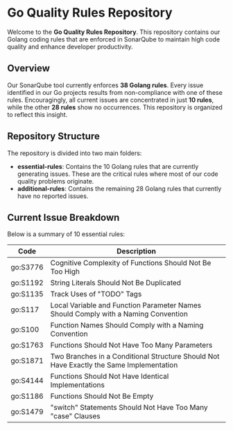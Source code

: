 # Go Quality Rules Repository

Welcome to the **Go Quality Rules Repository**. This repository contains our Golang coding rules that are enforced in SonarQube to maintain high code quality and enhance developer productivity.

## Overview

Our SonarQube tool currently enforces **38 Golang rules**. Every issue identified in our Go projects results from non-compliance with one of these rules. Encouragingly, all current issues are concentrated in just **10 rules**, while the other **28 rules** show no occurrences. This repository is organized to reflect this insight.

## Repository Structure

The repository is divided into two main folders:

- **essential-rules**: Contains the 10 Golang rules that are currently generating issues. These are the critical rules where most of our code quality problems originate.
- **additional-rules**: Contains the remaining 28 Golang rules that currently have no reported issues.

## Current Issue Breakdown

Below is a summary of 10 essential rules:

| **Code**   | **Description**                                                                 |
|------------|---------------------------------------------------------------------------------|
| go:S3776   | Cognitive Complexity of Functions Should Not Be Too High                        |
| go:S1192   | String Literals Should Not Be Duplicated                                        |
| go:S1135   | Track Uses of "TODO" Tags                                                       |
| go:S117    | Local Variable and Function Parameter Names Should Comply with a Naming Convention |
| go:S100    | Function Names Should Comply with a Naming Convention                           |
| go:S1763   | Functions Should Not Have Too Many Parameters                                   |
| go:S1871   | Two Branches in a Conditional Structure Should Not Have Exactly the Same Implementation |
| go:S4144   | Functions Should Not Have Identical Implementations                             |
| go:S1186   | Functions Should Not Be Empty                                                  |
| go:S1479   | "switch" Statements Should Not Have Too Many "case" Clauses                      |

